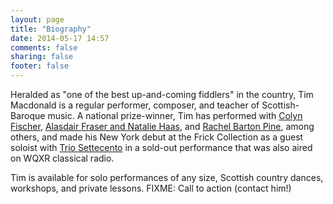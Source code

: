 ```yaml
---
layout: page
title: "Biography"
date: 2014-05-17 14:57
comments: false
sharing: false
footer: false
---
```

Heralded as "one of the best up-and-coming fiddlers" in the country, Tim Macdonald is a regular performer, composer, and teacher of Scottish-Baroque music.
A national prize-winner, Tim has performed with [Colyn Fischer](http://www.scotsduo.com/), [Alasdair Fraser and Natalie Haas](http://www.alasdairfraser.com/),
and [Rachel Barton Pine](http://classical.rachelbartonpine.com/), among others, and made his New York debut at the Frick Collection as a guest soloist with
[Trio Settecento](http://www.triosettecento.com/) in a sold-out performance that was also aired on WQXR classical radio.

Tim is available for solo performances of any size, Scottish country dances, workshops, and private lessons.
FIXME: Call to action (contact him!)
